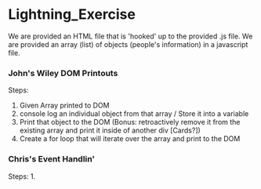 # Lightning_Exercise

We are provided an HTML file that is 'hooked' up to the provided .js file.
We are provided an array (list) of objects (people's information) in a javascript file.

### John's Wiley DOM Printouts
Steps:
1. Given Array printed to DOM
1. console log an individual object from that array / Store it into a variable
1. Print that object to the DOM (Bonus: retroactively remove it from the existing array and print it inside of another div [Cards?])
1. Create a for loop that will iterate over the array and print to the DOM

### Chris's Event Handlin'
Steps:
1. 